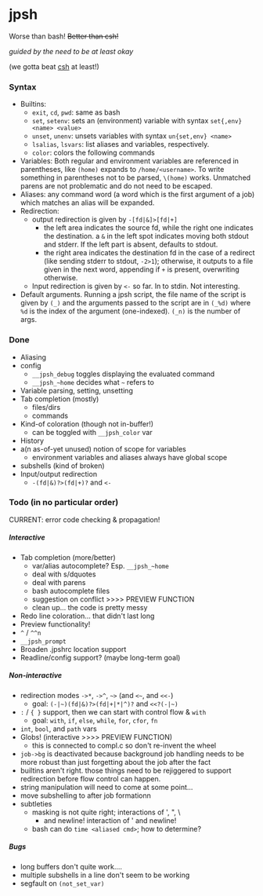 # jpsh
Worse than bash! ~~Better than csh!~~

_guided by the need to be at least okay_

(we gotta beat [csh](http://harmful.cat-v.org/software/csh) at least!)

### Syntax
 - Builtins:
    - `exit`, `cd`, `pwd`: same as bash
    - `set`, `setenv`: sets an (environment) variable with syntax `set{,env} <name> <value>`
    - `unset`, `unenv`: unsets variables with syntax `un{set,env} <name>`
    - `lsalias`, `lsvars`: list aliases and variables, respectively.
    - `color`: colors the following commands
 - Variables: Both regular and environment variables are referenced in parentheses, like `(home)` expands to `/home/<username>`. To write something in parentheses not to be parsed, `\(home)` works. Unmatched parens are not problematic and do not need to be escaped.
 - Aliases: any command word (a word which is the first argument of a job) which matches an alias will be expanded.
 - Redirection:
    - output redirection is given by `-[fd|&]>[fd|+]`
         - the left area indicates the source fd, while the right one
           indicates the destination. a `&` in the left spot indicates
           moving both stdout and stderr. If the left part is absent,
           defaults to stdout.
         - the right area indicates the destination fd in the case of a
           redirect (like sending stderr to stdout, `-2>1`); otherwise, it 
           outputs to a file given in the next word, appending if `+` is
           present, overwriting
           otherwise.
    - Input redirection is given by `<-` so far. In to stdin. Not interesting.
 - Default arguments. Running a jpsh script, the file name of the script
   is given by `(_)` and the arguments passed to the script are in `(_%d)`
   where `%d` is the index of the argument (one-indexed). `(_n)` is the
   number of args.

### Done
 - Aliasing
 - config
    - `__jpsh_debug` toggles displaying the evaluated command
    - `__jpsh_~home` decides what `~` refers to
 - Variable parsing, setting, unsetting
 - Tab completion (mostly)
    - files/dirs
    - commands
 - Kind-of coloration (though not in-buffer!)
    - can be toggled with `__jpsh_color` var
 - History
 - a(n as-of-yet unused) notion of scope for variables
    - environment variables and aliases always have global scope
 - subshells (kind of broken)
 - Input/output redirection
    - `-(fd|&)?>(fd|+)?` and `<-`

### Todo (in no particular order)
CURRENT: error code checking & propagation!

##### Interactive
 - Tab completion (more/better)
    - var/alias autocomplete? Esp. `__jpsh_~home`
    - deal with s/dquotes
    - deal with parens
    - bash autocomplete files
    - suggestion on conflict >>>> PREVIEW FUNCTION
    - clean up... the code is pretty messy
 - Redo line coloration... that didn't last long
 - Preview functionality!
 - `^` / `^^n`
 - `__jpsh_prompt`
 - Broaden .jpshrc location support
 - Readline/config support? (maybe long-term goal)

##### Non-interactive
 - redirection modes `->*`, `->^`, `~>` (and `<~`, and `<<-`)
    - goal: `(-|~)(fd|&)?>(fd|+|*|^)?` and `<<?(-|~)`
 - `:` / `{ }` support, then we can start with control flow \& `with`
    - goal: `with`, `if`, `else`, `while`, `for`, `cfor`, `fn`
 - `int`, `bool`, and `path` vars
 - Globs! (interactive >>>> PREVIEW FUNCTION)
    - this is connected to compl.c so don't re-invent the wheel
 - `job->bg` is deactivated because background job handling needs to be
    more robust than just forgetting about the job after the fact
 - builtins aren't right. those things need to be rejiggered to support
    redirection before flow control can happen.
 - string manipulation will need to come at some point...
 - move subshelling to after job formationn
 - subtleties
     - masking is not quite right; interactions of ', ", \\
        - and newline! interaction of ' and newline!
     - bash can do `time <aliased cmd>`; how to determine?

##### Bugs
 - long buffers don't quite work....
 - multiple subshells in a line don't seem to be working
 - segfault on `(not_set_var)`
